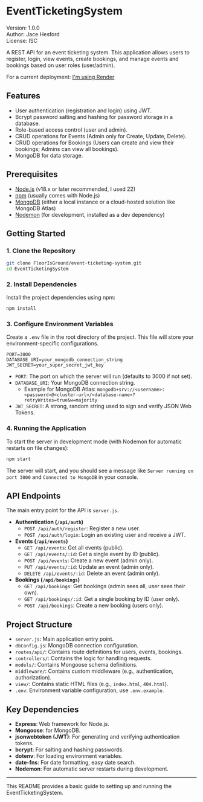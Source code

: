 # EventTicketingSystem

Version: 1.0.0  
Author: Jace Hesford  
License: ISC

A REST API for an event ticketing system. This application allows users to register, login, view events, create bookings, and manage events and bookings based on user roles (user/admin).

For a current deployment: [I'm using Render](https://event-ticketing-system-fm9m.onrender.com/)

## Features

*   User authentication (registration and login) using JWT.
*   Bcrypt password salting and hashing for password storage in a database.
*   Role-based access control (user and admin).
*   CRUD operations for Events (Admin only for Create, Update, Delete).
*   CRUD operations for Bookings (Users can create and view their bookings; Admins can view all bookings).
*   MongoDB for data storage.

## Prerequisites

*   [Node.js](https://nodejs.org/) (v18.x or later recommended, I used 22)
*   [npm](https://www.npmjs.com/) (usually comes with Node.js)
*   [MongoDB](https://www.mongodb.com/try/download/community) (either a local instance or a cloud-hosted solution like MongoDB Atlas)
*   [Nodemon](https://nodemon.io/) (for development, installed as a dev dependency)

## Getting Started

### 1. Clone the Repository

```bash
git clone FloorIsGround/event-ticketing-system.git
cd EventTicketingSystem
```

### 2. Install Dependencies

Install the project dependencies using npm:

```bash
npm install
```

### 3. Configure Environment Variables

Create a `.env` file in the root directory of the project. This file will store your environment-specific configurations.

```
PORT=3000
DATABASE_URI=your_mongodb_connection_string
JWT_SECRET=your_super_secret_jwt_key
```

*   `PORT`: The port on which the server will run (defaults to 3000 if not set).
*   `DATABASE_URI`: Your MongoDB connection string.
    *   Example for MongoDB Atlas: `mongodb+srv://<username>:<password>@<cluster-url>/<database-name>?retryWrites=true&w=majority`
*   `JWT_SECRET`: A strong, random string used to sign and verify JSON Web Tokens.

### 4. Running the Application

To start the server in development mode (with Nodemon for automatic restarts on file changes):

```bash
npm start
```

The server will start, and you should see a message like `Server running on port 3000` and `Connected to MongoDB` in your console.

## API Endpoints

The main entry point for the API is `server.js`.

*   **Authentication (`/api/auth`)**
    *   `POST /api/auth/register`: Register a new user.
    *   `POST /api/auth/login`: Login an existing user and receive a JWT.
*   **Events (`/api/events`)**
    *   `GET /api/events`: Get all events (public).
    *   `GET /api/events/:id`: Get a single event by ID (public).
    *   `POST /api/events`: Create a new event (admin only).
    *   `PUT /api/events/:id`: Update an event (admin only).
    *   `DELETE /api/events/:id`: Delete an event (admin only).
*   **Bookings (`/api/bookings`)**
    *   `GET /api/bookings`: Get bookings (admin sees all, user sees their own).
    *   `GET /api/bookings/:id`: Get a single booking by ID (user only).
    *   `POST /api/bookings`: Create a new booking (users only).

## Project Structure

*   `server.js`: Main application entry point.
*   `dbConfig.js`: MongoDB connection configuration.
*   `routes/api/`: Contains route definitions for users, events, bookings.
*   `controllers/`: Contains the logic for handling requests.
*   `models/`: Contains Mongoose schema definitions.
*   `middleware/`: Contains custom middleware (e.g., authentication, authorization).
*   `view/`: Contains static HTML files (e.g., `index.html`, `404.html`).
*   `.env`: Environment variable configuration, use `.env.example`.

## Key Dependencies

*   **Express**: Web framework for Node.js.
*   **Mongoose**: for MongoDB.
*   **jsonwebtoken (JWT)**: For generating and verifying authentication tokens.
*   **bcrypt**: For salting and hashing passwords.
*   **dotenv**: For loading environment variables.
*   **date-fns**: For date formatting, easy date search.
*   **Nodemon**: For automatic server restarts during development.

---

This README provides a basic guide to setting up and running the EventTicketingSystem.
```